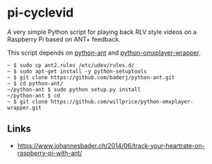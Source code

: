 # pi-cyclevid

A very simple Python script for playing back RLV style videos on a Raspberry Pi based on ANT+ feedback.

This script depends on [python-ant](https://github.com/baderj/python-ant) and [python-omxplayer-wrapper](https://github.com/willprice/python-omxplayer-wrapper).

```
~ $ sudo cp ant2.rules /etc/udev/rules.d/
~ $ sudo apt-get install -y python-setuptools
~ $ git clone https://github.com/baderj/python-ant.git
~ $ cd python-ant/
~/python-ant $ sudo python setup.py install
~/python-ant $ cd
~ $ git clone https://github.com/willprice/python-omxplayer-wrapper.git

```

## Links
* https://www.johannesbader.ch/2014/06/track-your-heartrate-on-raspberry-pi-with-ant/
